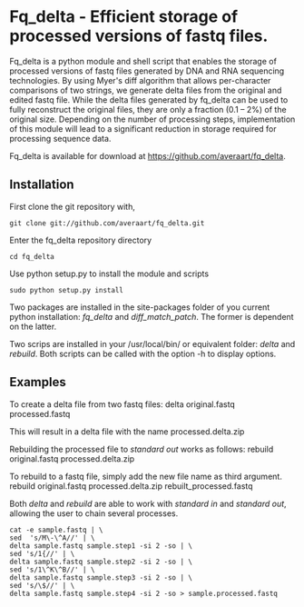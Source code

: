 # Fq_delta - Efficient storage of processed versions of fastq files.

Fq_delta is a python module and shell script that enables the storage of processed
versions of fastq files generated by DNA and RNA sequencing technologies. By using
Myer's diff algorithm that allows per-character comparisons of two strings, we generate
delta files from the original and edited fastq file. While the delta files generated by
fq_delta can be used to fully reconstruct the original files, they are only a fraction
(0.1 – 2%) of the original size. Depending on the number of processing steps,
implementation of this module will lead to a significant reduction in storage required
for processing sequence data.

Fq_delta is available for download at https://github.com/averaart/fq_delta.

## Installation

First clone the git repository with,

    git clone git://github.com/averaart/fq_delta.git

Enter the fq_delta repository directory

    cd fq_delta

Use python setup.py to install the module and scripts

    sudo python setup.py install

Two packages are installed in the site-packages folder of you current python
installation: _fq_delta_ and _diff_match_patch_. The former is dependent on the latter.

Two scrips are installed in your /usr/local/bin/ or equivalent folder: _delta_ and
_rebuild_. Both scripts can be called with the option -h to display options.

## Examples

To create a delta file from two fastq files:
    delta original.fastq processed.fastq

This will result in a delta file with the name processed.delta.zip

Rebuilding the processed file to _standard out_ works as follows:
    rebuild original.fastq processed.delta.zip

To rebuild to a fastq file, simply add the new file name as third argument.
	rebuild original.fastq processed.delta.zip rebuilt_processed.fastq

Both _delta_ and _rebuild_ are able to work with _standard in_ and _standard out_,
allowing the user to chain several processes.

    cat -e sample.fastq | \
    sed  's/M\-\^A//' | \
    delta sample.fastq sample.step1 -si 2 -so | \
    sed 's/1{//' | \
    delta sample.fastq sample.step2 -si 2 -so | \
    sed 's/1\^K\^B//' | \
    delta sample.fastq sample.step3 -si 2 -so | \
    sed 's/\$//' | \
    delta sample.fastq sample.step4 -si 2 -so > sample.processed.fastq

